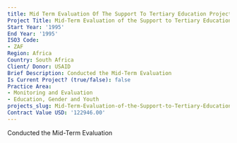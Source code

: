 ```yaml
---
title: Mid Term Evaluation Of The Support To Tertiary Education Project
Project Title: Mid-Term Evaluation of the Support to Tertiary Education Project
Start Year: '1995'
End Year: '1995'
ISO3 Code:
- ZAF
Region: Africa
Country: South Africa
Client/ Donor: USAID
Brief Description: Conducted the Mid-Term Evaluation
Is Current Project? (true/false): false
Practice Area:
- Monitoring and Evaluation
- Education, Gender and Youth
projects_slug: Mid-Term-Evaluation-of-the-Support-to-Tertiary-Education-Project
Contract Value USD: '122946.00'
---
```


Conducted the Mid-Term Evaluation
